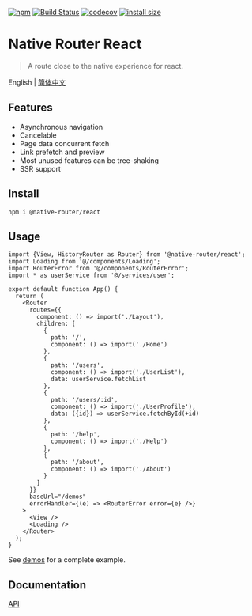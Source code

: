 [![npm](https://img.shields.io/npm/v/@native-router/react.svg)](https://www.npmjs.com/package/@native-router/react)
[![Build Status](https://github.com/native-router/react/actions/workflows/ci.yml/badge.svg)](https://github.com/native-router/react/actions)
[![codecov](https://codecov.io/gh/native-router/react/graph/badge.svg?token=QIXC6HJH6Z)](https://codecov.io/gh/native-router/react)
[![install size](https://packagephobia.now.sh/badge?p=@native-router/react)](https://packagephobia.now.sh/result?p=@native-router/react)

# Native Router React

> A route close to the native experience for react.

English | [简体中文](./README-zh_CN.md)

## Features

- Asynchronous navigation
- Cancelable
- Page data concurrent fetch
- Link prefetch and preview
- Most unused features can be tree-shaking
- SSR support

## Install

```bash
npm i @native-router/react
```

## Usage

```tsx
import {View, HistoryRouter as Router} from '@native-router/react';
import Loading from '@/components/Loading';
import RouterError from '@/components/RouterError';
import * as userService from '@/services/user';

export default function App() {
  return (
    <Router
      routes={{
        component: () => import('./Layout'),
        children: [
          {
            path: '/',
            component: () => import('./Home')
          },
          {
            path: '/users',
            component: () => import('./UserList'),
            data: userService.fetchList
          },
          {
            path: '/users/:id',
            component: () => import('./UserProfile'),
            data: ({id}) => userService.fetchById(+id)
          },
          {
            path: '/help',
            component: () => import('./Help')
          },
          {
            path: '/about',
            component: () => import('./About')
          }
        ]
      }}
      baseUrl="/demos"
      errorHandler={(e) => <RouterError error={e} />}
    >
      <View />
      <Loading />
    </Router>
  );
}

```
See [demos](/demos/) for a complete example.

## Documentation 

[API](https://native-router.github.io/react/modules.html)
